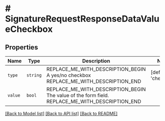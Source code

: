 # # SignatureRequestResponseDataValueCheckbox



## Properties

Name | Type | Description | Notes
------------ | ------------- | ------------- | -------------
| `type` | ```string``` | REPLACE_ME_WITH_DESCRIPTION_BEGIN A yes/no checkbox REPLACE_ME_WITH_DESCRIPTION_END |  [default to 'checkbox'] |
| `value` | ```bool``` | REPLACE_ME_WITH_DESCRIPTION_BEGIN The value of the form field. REPLACE_ME_WITH_DESCRIPTION_END |  |

[[Back to Model list]](../../README.md#models) [[Back to API list]](../../README.md#endpoints) [[Back to README]](../../README.md)
